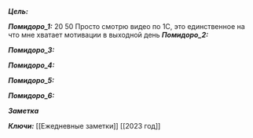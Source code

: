
***Цель:***  

***Помидоро_1:*** 20 50
Просто смотрю видео по 1С, это единственное на что мне хватает мотивации в выходной день 
***Помидоро_2:*** 

***Помидоро_3:*** 

***Помидоро_4:*** 

***Помидоро_5:*** 

***Помидоро_6:*** 

***Заметка*** 


***Ключи:*** [[Ежедневные заметки]] [[2023 год]]